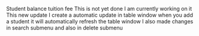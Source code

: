 Student balance tuition fee
This is not yet done I am currently working on it
This new update I create a automatic update in table window when you add a student it will automatically refresh the table window
I also made changes in search submenu and also in delete submenu
